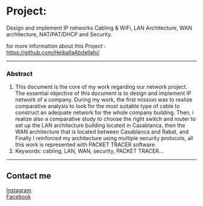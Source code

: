 # Project:
Design and implement IP networks
Cabling & WiFi, LAN Architecture, WAN architecture, NAT/PAT/DHCP and Security.

for more information about this Project :
<a href='https://github.com/HeiballaAbdellahi'>https://github.com/HeiballaAbdellahi/</a>
<hr>
<h3 style="color: black;font-size: auto;">Abstract</h3>
		
<ol type="1">
	<li>This document is the core of my work regarding our network project.
The essential objective of this document is to design and implement IP network of a company.
During my work, the first mission was to realize comparative analysis to look for the most suitable type of cable to construct an adequate network for the whole company building. Then, i realize also a comparative study to choose the right switch and router to set up the LAN architecture building located in Casablanca, then the WAN architecture that is located between Casablanca and Rabat, and Finally I reinforced my architecture using multiple security protocols, all this work is represented with PACKET TRACER software.</li>
<li>
	Keywords: cabling, LAN, WAN, security, PACKET TRACER…
</li>
</ol>
<hr>

## Contact me
[Instagram](https://www.instagram.com/heiballa_abdellahi/) <br>
[Facebook](https://www.facebook.com/heiballa.abdellahi) <br>

